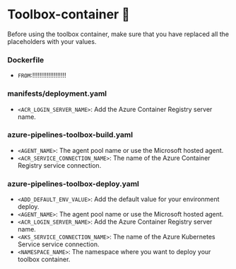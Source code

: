 # Toolbox-container 🧰

Before using the toolbox container, make sure that you have replaced all the placeholders with your values.

### Dockerfile

- ```FROM```:!!!!!!!!!!!!!!!!!!!

### manifests/deployment.yaml

- ```<ACR_LOGIN_SERVER_NAME>```: Add the Azure Container Registry server name.

### azure-pipelines-toolbox-build.yaml

- ```<AGENT_NAME>```: The agent pool name or use the Microsoft hosted agent.
- ```<ACR_SERVICE_CONNECTION_NAME>```: The name of the Azure Container Registry service connection.

### azure-pipelines-toolbox-deploy.yaml
- ```<ADD_DEFAULT_ENV_VALUE>```: Add the default value for your environment deploy.
- ```<AGENT_NAME>```: The agent pool name or use the Microsoft hosted agent.
- ```<ACR_LOGIN_SERVER_NAME>```: Add the Azure Container Registry server name.
- ```<AKS_SERVICE_CONNECTION_NAME>```: The name of the Azure Kubernetes Service service connection.
- ```<NAMESPACE_NAME>```: The namespace where you want to deploy your toolbox container.
